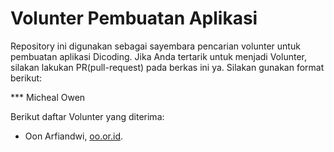 # Volunter Pembuatan Aplikasi

Repository ini digunakan sebagai sayembara pencarian volunter untuk pembuatan aplikasi Dicoding. Jika Anda tertarik untuk menjadi Volunter, silakan lakukan PR(pull-request) pada berkas ini ya. Silakan gunakan format berikut:


**\* Micheal Owen


Berikut daftar Volunter yang diterima:

* Oon Arfiandwi, [oo.or.id](https://oo.or.id).
